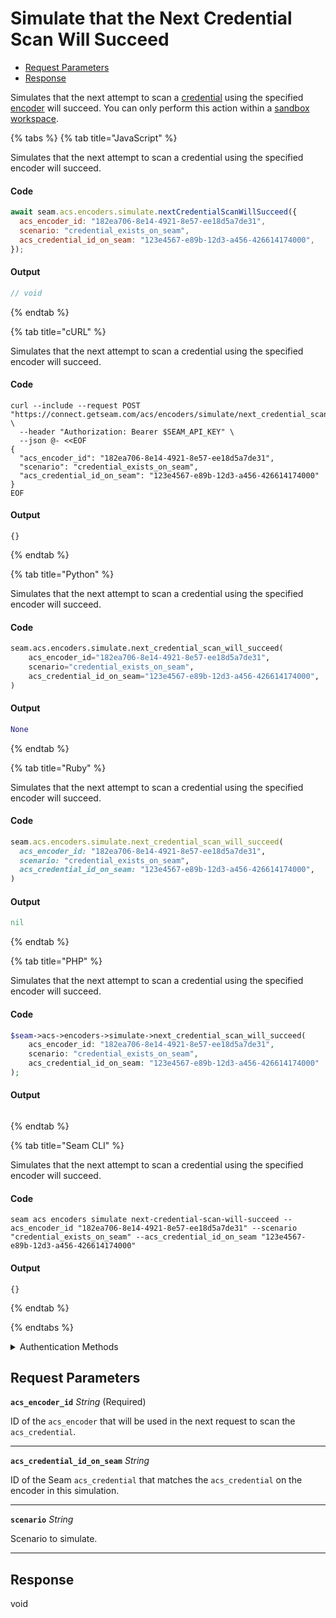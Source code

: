 # Simulate that the Next Credential Scan Will Succeed

- [Request Parameters](#request-parameters)
- [Response](#response)

Simulates that the next attempt to scan a [credential](../../../../capability-guides/access-systems/managing-credentials.md) using the specified [encoder](../../../../capability-guides/access-systems/working-with-card-encoders-and-scanners/README.md) will succeed. You can only perform this action within a [sandbox workspace](../../../../core-concepts/workspaces/README.md#sandbox-workspaces).


{% tabs %}
{% tab title="JavaScript" %}

Simulates that the next attempt to scan a credential using the specified encoder will succeed.

#### Code

```javascript
await seam.acs.encoders.simulate.nextCredentialScanWillSucceed({
  acs_encoder_id: "182ea706-8e14-4921-8e57-ee18d5a7de31",
  scenario: "credential_exists_on_seam",
  acs_credential_id_on_seam: "123e4567-e89b-12d3-a456-426614174000",
});
```

#### Output

```javascript
// void
```
{% endtab %}

{% tab title="cURL" %}

Simulates that the next attempt to scan a credential using the specified encoder will succeed.

#### Code

```curl
curl --include --request POST "https://connect.getseam.com/acs/encoders/simulate/next_credential_scan_will_succeed" \
  --header "Authorization: Bearer $SEAM_API_KEY" \
  --json @- <<EOF
{
  "acs_encoder_id": "182ea706-8e14-4921-8e57-ee18d5a7de31",
  "scenario": "credential_exists_on_seam",
  "acs_credential_id_on_seam": "123e4567-e89b-12d3-a456-426614174000"
}
EOF
```

#### Output

```curl
{}
```
{% endtab %}

{% tab title="Python" %}

Simulates that the next attempt to scan a credential using the specified encoder will succeed.

#### Code

```python
seam.acs.encoders.simulate.next_credential_scan_will_succeed(
    acs_encoder_id="182ea706-8e14-4921-8e57-ee18d5a7de31",
    scenario="credential_exists_on_seam",
    acs_credential_id_on_seam="123e4567-e89b-12d3-a456-426614174000",
)
```

#### Output

```python
None
```
{% endtab %}

{% tab title="Ruby" %}

Simulates that the next attempt to scan a credential using the specified encoder will succeed.

#### Code

```ruby
seam.acs.encoders.simulate.next_credential_scan_will_succeed(
  acs_encoder_id: "182ea706-8e14-4921-8e57-ee18d5a7de31",
  scenario: "credential_exists_on_seam",
  acs_credential_id_on_seam: "123e4567-e89b-12d3-a456-426614174000",
)
```

#### Output

```ruby
nil
```
{% endtab %}

{% tab title="PHP" %}

Simulates that the next attempt to scan a credential using the specified encoder will succeed.

#### Code

```php
$seam->acs->encoders->simulate->next_credential_scan_will_succeed(
    acs_encoder_id: "182ea706-8e14-4921-8e57-ee18d5a7de31",
    scenario: "credential_exists_on_seam",
    acs_credential_id_on_seam: "123e4567-e89b-12d3-a456-426614174000"
);
```

#### Output

```php

```
{% endtab %}

{% tab title="Seam CLI" %}

Simulates that the next attempt to scan a credential using the specified encoder will succeed.

#### Code

```seam_cli
seam acs encoders simulate next-credential-scan-will-succeed --acs_encoder_id "182ea706-8e14-4921-8e57-ee18d5a7de31" --scenario "credential_exists_on_seam" --acs_credential_id_on_seam "123e4567-e89b-12d3-a456-426614174000"
```

#### Output

```seam_cli
{}
```
{% endtab %}

{% endtabs %}


<details>

<summary>Authentication Methods</summary>

- API key
- Personal access token
  <br>Must also include the `seam-workspace` header in the request.

To learn more, see [Authentication](https://docs.seam.co/latest/api/authentication).
</details>

## Request Parameters

**`acs_encoder_id`** *String* (Required)

ID of the `acs_encoder` that will be used in the next request to scan the `acs_credential`.

---

**`acs_credential_id_on_seam`** *String*

ID of the Seam `acs_credential` that matches the `acs_credential` on the encoder in this simulation.

---

**`scenario`** *String*

Scenario to simulate.

---


## Response

void

